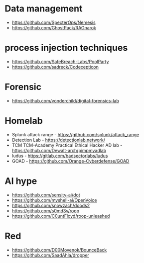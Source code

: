 # Data management
- https://github.com/SpecterOps/Nemesis
- https://github.com/GhostPack/RAGnarok


# process injection techniques
- https://github.com/SafeBreach-Labs/PoolParty
- https://github.com/sadreck/Codecepticon

# Forensic
- https://github.com/vonderchild/digital-forensics-lab

# Homelab
- Splunk attack range - https://github.com/splunk/attack_range
- Detection Lab - https://detectionlab.network/
- TCM TCM-Academy Practical Ethical Hacker AD lab - https://github.com/Dewalt-arch/pimpmyadlab
- ludus - https://gitlab.com/badsectorlabs/ludus
- GOAD - https://github.com/Orange-Cyberdefense/GOAD

# AI hype
- https://github.com/sensity-ai/dot
- https://github.com/myshell-ai/OpenVoice
- https://github.com/snowzach/doods2
- https://github.com/s0md3v/roop
- https://github.com/C0untFloyd/roop-unleashed

# Red
- https://github.com/D00Movenok/BounceBack
- https://github.com/SaadAhla/dropper
